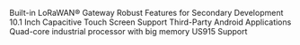 Built-in LoRaWAN® Gateway
Robust Features for Secondary Development
10.1 Inch Capacitive Touch Screen
Support Third-Party Android Applications
Quad-core industrial processor with big memory
US915 Support
